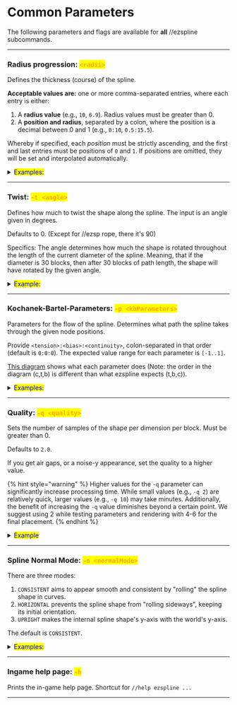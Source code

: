# Common Parameters

The following parameters and flags are available for **all** //ezspline subcommands.

***

### Radius progression: <mark style="color:orange;">`<radii>`</mark>

Defines the thickness (course) of the spline.

**Acceptable values are:** one or more comma-separated entries, where each entry is either:

1. A **radius value** (e.g., `10`, `6.9`). Radius values must be greater than 0.
2. A **position and radius**, separated by a colon, where the position is a decimal between 0 and 1 (e.g., `0:10`, `0.5:15.5`).

Whereby if specified, each _position_ must be strictly ascending, and the first and last entries must be positions of `0` and `1`. If positions are omitted, they will be set and interpolated automatically.

<details>

<summary><mark style="color:blue;">Examples:</mark></summary>

Example command: `//ezsp rope clay`` `**`<radii>`**

Single radius entry: GIF going from `//ezsp rope clay`` `**`5`** through up to `//ezsp rope clay`` `**`10`**.

![](../../.gitbook/assets/SplinesRadii_example1.gif)&#x20;

Two radii entries: `//ezsp rope clay`` `**`1,12`** . The spline starts with radius 1 and progressively gets thicker up to radius 12 at the end.

![](../../.gitbook/assets/SplinesRadii_example2.png)

Triple radii entries: `//ezsp rope clay`` `**`1,12,1`**. The spline starts with radius 1, and progressively gets larger up until the middle of the spline (50% of the path) where it reaches 12 and goes back to radius 1 towards the end:

![](../../.gitbook/assets/SplinesRadii_example3.png)

As the first and last values always define the start- and end-radius of the spline and as all unspecified positions in between are interpolated, that means `1,12,1` (no positions specified) is expanded to **`0`**`:1,`**`0.5`**`:12,`**`1`**`:1` when you execute the command. You may also specify the positions yourself though.

Here's a GIF going from `1,`**`0.1`**`:12,1` up through `1,`**`0.9`**`:12,1`. This shifts the "keyframe position" of our radius-12-entry throughout the spline (start and end are still fixed at radius 1):

![](../../.gitbook/assets/SplinesRadii_example4.gif)&#x20;

You may define any number of entries and their respective positions.

`//ezsp rope clay 2,10,2,12,2,10,2`

![](../../.gitbook/assets/SplinesRadii_example5.png)

</details>

***

### Twist: <mark style="color:orange;">`-t <angle>`</mark>

Defines how much to twist the shape along the spline. The input is an angle given in degrees.

Defaults to 0. (Except for //ezsp rope, there it's 90)

Specifics: The angle determines how much the shape is rotated throughout the length of the current diameter of the spline. Meaning, that if the diameter is 30 blocks, then after 30 blocks of path length, the shape will have rotated by the given angle.

<details>

<summary><mark style="color:blue;">Example:</mark></summary>

Example command: `//ezsp 2d Polygon(S:4) clay 10`` `**`-t <angle>`**

Gif starts at `-t 0` and increases up to `-t 90`.

![](../../.gitbook/assets/SplinesTwist_example.gif)

</details>

***

### Kochanek-Bartel-Parameters: <mark style="color:orange;">`-p <kbParameters>`</mark>

Parameters for the flow of the spline. Determines what path the spline takes through the given node positions.

Provide `<tension>:<bias>:<continuity>`, colon-separated in that order (default is `0:0:0`). The expected value range for each parameter is `[-1..1]`.

[This diagram](https://en.wikipedia.org/wiki/Kochanek%E2%80%93Bartels_spline#/media/File:Kochanek_bartels_spline.svg) shows what each parameter does (Note: the order in the diagram (c,t,b) is different than what ezspline expects (t,b,c)).

<details>

<summary><mark style="color:blue;">Examples:</mark></summary>

Example command: `//ezsp polygon clay 10 4`` `**`-p <kbParameters>`**

**`-p 0:0:0`**

![](../../.gitbook/assets/SplinesKBParameters_example1.png)

**`-p 0:-1:0`**

![](../../.gitbook/assets/SplinesKBParameters_example2.png)

**`-p -1:0:0`**

![](../../.gitbook/assets/SplinesKBParameters_example4.png)

**`-p 0:1:0`**

![](../../.gitbook/assets/SplinesKBParameters_example3.png)

</details>

***

### Quality: <mark style="color:orange;">`-q <quality>`</mark>

Sets the number of samples of the shape per dimension per block. Must be greater than 0.

Defaults to `2.0`.

If you get air gaps, or a noise-y appearance, set the quality to a higher value.

{% hint style="warning" %}
Higher values for the `-q` parameter can significantly increase processing time. While small values (e.g., `-q 2`) are relatively quick, larger values (e.g., `-q 10`) may take minutes. Additionally, the benefit of increasing the `-q` value diminishes beyond a certain point. We suggest using 2 while testing parameters and rendering with 4-6 for the final placement.
{% endhint %}

<details>

<summary><mark style="color:blue;">Example</mark></summary>

Example command: `//ezspline beads clay 10`` `**`-q <quality>`**

Gif start at `-q 1` and moves up to `-q 7`.

![](../../.gitbook/assets/SplinesQuality_example.gif)

For this example, `-q 2` took less than a second, and `-q 7` already took 20 seconds.

</details>

***

### Spline Normal Mode: <mark style="color:orange;">`-n <normalMode>`</mark>

There are three modes:

1. `CONSISTENT` aims to appear smooth and consistent by "rolling" the spline shape in curves.
2. `HORIZONTAL` prevents the spline shape from "rolling sideways", keeping its initial orientation.
3. `UPRIGHT` makes the internal spline shape's y-axis with the world's y-axis.

The default is `CONSISTENT`.

<details>

<summary><mark style="color:blue;">Examples:</mark></summary>

Example command: `//ezspline expression black,red,blue,white,yellow 5 -o`` `**`-n <normalMode>`**` ``((z%2)>1.5?5:2*(x>0)+(y>0))+0.001`

`-n CONSISTENT`: The default value. The spline curves around the path in a smooth fashion. Towards the end, a noticeable amount of rolling has accumulated since. (At the start white+red is the top surface, while towards the end white+blue is at the top -> the spline "rolled").

![](../../.gitbook/assets/SplinesNormalMode_example1.png) ![](../../.gitbook/assets/SplinesKBParameters_example7.png)

`-n HORIZONTAL`: The spline tries to align the originally upwards-facing surface to remain upwards, preventing itself from "rolling sideways". You can see that by the fact the white+red face is facing upwards throughout the entire spline.

![](../../.gitbook/assets/SplinesNormalMode_example2.png) ![](../../.gitbook/assets/SplinesKBParameters_example8.png)

`-n UPRIGHT`: The internal y-axis is always aligned with the world's y-axis instead of being perpendicular to the path. Notice how the yellow stripes are not perpendicular but perfectly vertical now.

![](../../.gitbook/assets/SplinesNormalMode_example3.png) ![](../../.gitbook/assets/SplinesKBParameters_example9.png)





Another comparison:



#### Another more dramatic example (same command, different path):

`-n CONSISTENT`

![](../../.gitbook/assets/SplinesNormalMode_example4.png)

`-n HORIZONTAL`: Spline is forced to twist itself at steep/vertical sections to remain horizontal. (Here, it always tries to put the white+red surface at the top).

![](../../.gitbook/assets/SplinesNormalMode_example5.png)

`-n UPRIGHT`: As you'd expect, when the spline's y-axis is perfectly vertical, then it does not like steep/vertical path sections...

![](../../.gitbook/assets/SplinesNormalMode_example6.png)

</details>

***

### Ingame help page: <mark style="color:orange;">`-h`</mark>

Prints the in-game help page. Shortcut for `//help ezspline ...`

***
